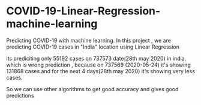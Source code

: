 # COVID-19-Linear-Regression-machine-learning
 Predicting COVID-19 with machine learning.  In this project , we are predicting COVID-19 cases in "India" location using Linear Regression
 
its prediciting only 55192 cases on 737573 date(28th may 2020) in india, which is wrong prediction , because on 737569 (2020-05-24) it's showing 131868 cases and for the next 4 days(28th may 2020) it's showing very less cases.

So we can use other algorithms to get good accuracy and gives good predictions
